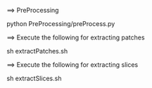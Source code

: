 ==> PreProcessing

python PreProcessing/preProcess.py

==> Execute the following for extracting patches

sh extractPatches.sh

==> Execute the following for extracting slices

sh extractSlices.sh
